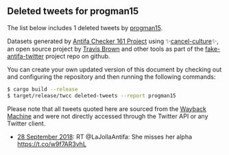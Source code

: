 ## Deleted tweets for progman15

The list below includes 1 deleted tweets by
[progman15](https://twitter.com/progman15).



Datasets generated by [Antifa Checker 161 Project](https://twitter.com/antifacheck161) using ✨[cancel-culture](https://github.com/travisbrown/cancel-culture)✨, an open source project by 
[Travis Brown](https://twitter.com/travisbrown) and other tools as part of the 
[fake-antifa-twitter](https://github.com/antifacheck161/fake-antifa-twitter) project repo on github.

You can create your own updated version of this document by checking out and configuring the
repository and then running the following commands:

```bash
$ cargo build --release
$ target/release/twcc deleted-tweets --report progman15
```

Please note that all tweets quoted here are sourced from the
[Wayback Machine](https://web.archive.org) and were not directly accessed through the Twitter API or
any Twitter client.

* [28 September 2018](https://web.archive.org/web/20180928164110/https://twitter.com/progman15/status/1045715048490983424): RT @LaJollaAntifa: She misses her alpha https://t.co/w9f7AR3vhL <!--1045715048490983424-->
